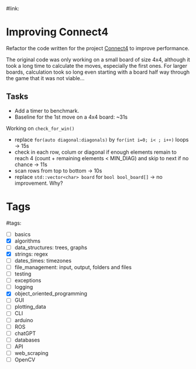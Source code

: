 #link:

# Improving Connect4
Refactor the code written for the project [Connect4](https://github.com/mhered/cpp_100daysofcode/blob/main/code/Day057_22-05-23/Connect4) to improve performance.

The original code was only working on a small board of size 4x4, although it took a long time to calculate the moves, especially the first ones. For larger boards, calculation took so long even starting with a board half way through the game that it was not viable...

## Tasks
* Add a timer to benchmark.
* Baseline for the 1st move on a 4x4 board: ~31s 


Working on `check_for_win()`

* replace `for(auto diagonal:diagonals)` by `for(int i=0; i< ; i++)` loops -> 15s
* check in each row, colum or diagonal if enough elements remain to reach 4 (count + remaining elements < MIN_DIAG) and skip to next if no chance -> 11s
* scan rows from top to bottom -> 10s 
* replace `std::vector<char> board`  for `bool bool_board[]` -> no improvement. Why?

# Tags
#tags: 

- [ ] basics
- [x] algorithms
- [ ] data_structures: trees, graphs
- [x] strings: regex
- [ ] dates_times: timezones
- [ ] file_management: input, output, folders and files
- [ ] testing
- [ ] exceptions
- [ ] logging
- [x] object_oriented_programming
- [ ] GUI
- [ ] plotting_data
- [ ] CLI
- [ ] arduino
- [ ] ROS
- [ ] chatGPT
- [ ] databases
- [ ] API
- [ ] web_scraping
- [ ] OpenCV